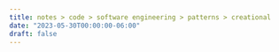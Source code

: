 ```yaml
---
title: notes > code > software engineering > patterns > creational
date: "2023-05-30T00:00:00-06:00"
draft: false
---
```


